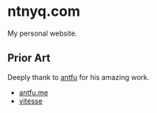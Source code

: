 # ntnyq.com

My personal website.

## Prior Art

Deeply thank to [antfu](https://github.com/antfu) for his amazing work.

-   [antfu.me](https://github.com/antfu/antfu.me)
-   [vitesse](https://github.com/antfu/vitesse)
